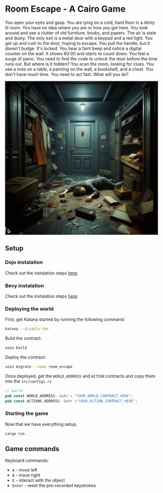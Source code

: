 # Room Escape - A Cairo Game

You open your eyes and gasp. You are lying on a cold, hard floor in a dimly lit room. You have no idea where you are or how you got here. You look around and see a clutter of old furniture, books, and papers. The air is stale and dusty. The only exit is a metal door with a keypad and a red light. You get up and rush to the door, hoping to escape. You pull the handle, but it doesn't budge. It's locked. You hear a faint beep and notice a digital counter on the wall. It shows 60:00 and starts to count down. You feel a surge of panic. You need to find the code to unlock the door before the time runs out. But where is it hidden? You scan the room, looking for clues. You see a note on a table, a painting on the wall, a bookshelf, and a chest. You don't have much time. You need to act fast. What will you do?

<p align="center">
  <img src="roomescape.jpeg" alt="A strange room." />
</p>

## Setup

### Dojo instalation

Check out the instalation steps [here](https://book.dojoengine.org/).

### Bevy instalation

Check out the instalation steps [here](https://bevyengine.org/learn/book/getting-started/setup/).

### Deploying the world

First, get Katana started by running the following command:

```bash
katana --disable-fee
```

Build the contract:

```bash
sozo build
```

Deploy the contract:

```bash
sozo migrate --name room_escape
```

Once deployed, get the `WORLD_ADDRESS` and `ACTION` contracts and copy them into the `src/configs.rs`

```rust
// world
pub const WORLD_ADDRESS: &str = "YOUR_WORLD_CONTRACT_HERE";
pub const ACTIONS_ADDRESS: &str ="YOUR_ACTION_CONTRACT_HERE";
```

### Starting the game

Now that we have everything setup,

```bash
cargo run
```

## Game commands

Keyboard commands:

- `A` - move left
- `B` - move right
- `E` - interact with the object
- `Enter` - reset the pre-recorded keystrokes
